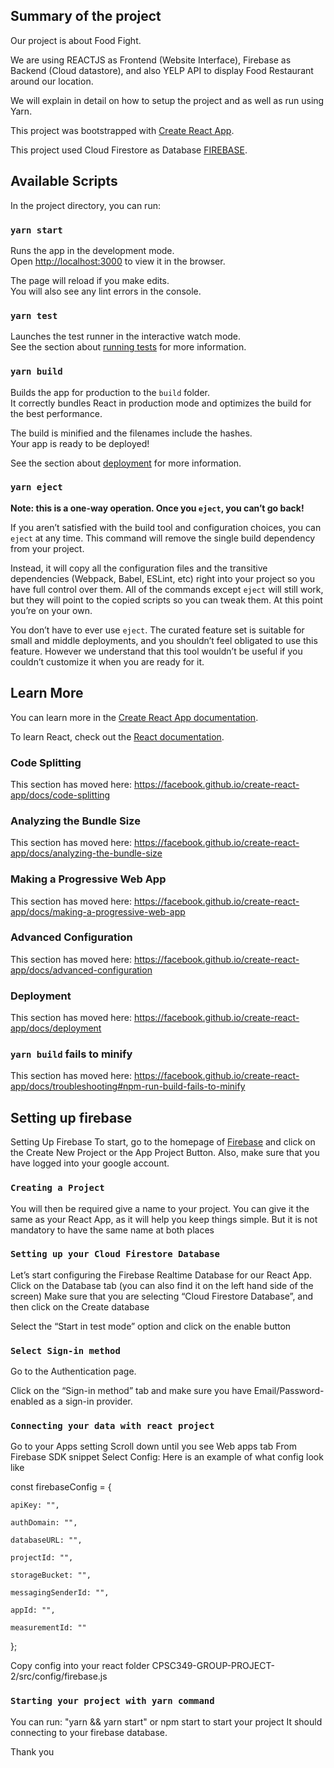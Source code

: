 ## Summary of the project
Our project is about Food Fight.

We are using REACTJS as Frontend (Website Interface), Firebase as Backend (Cloud datastore), and also YELP API to display Food Restaurant around our location.

We will explain in detail on how to setup the project and as well as run using Yarn.


This project was bootstrapped with [Create React App](https://github.com/facebook/create-react-app).

This project used Cloud Firestore as Database [FIREBASE](https://firebase.google.com/).

## Available Scripts

In the project directory, you can run:

### `yarn start`

Runs the app in the development mode.<br />
Open [http://localhost:3000](http://localhost:3000) to view it in the browser.

The page will reload if you make edits.<br />
You will also see any lint errors in the console.

### `yarn test`

Launches the test runner in the interactive watch mode.<br />
See the section about [running tests](https://facebook.github.io/create-react-app/docs/running-tests) for more information.

### `yarn build`

Builds the app for production to the `build` folder.<br />
It correctly bundles React in production mode and optimizes the build for the best performance.

The build is minified and the filenames include the hashes.<br />
Your app is ready to be deployed!

See the section about [deployment](https://facebook.github.io/create-react-app/docs/deployment) for more information.

### `yarn eject`

**Note: this is a one-way operation. Once you `eject`, you can’t go back!**

If you aren’t satisfied with the build tool and configuration choices, you can `eject` at any time. This command will remove the single build dependency from your project.

Instead, it will copy all the configuration files and the transitive dependencies (Webpack, Babel, ESLint, etc) right into your project so you have full control over them. All of the commands except `eject` will still work, but they will point to the copied scripts so you can tweak them. At this point you’re on your own.

You don’t have to ever use `eject`. The curated feature set is suitable for small and middle deployments, and you shouldn’t feel obligated to use this feature. However we understand that this tool wouldn’t be useful if you couldn’t customize it when you are ready for it.

## Learn More

You can learn more in the [Create React App documentation](https://facebook.github.io/create-react-app/docs/getting-started).

To learn React, check out the [React documentation](https://reactjs.org/).

### Code Splitting

This section has moved here: https://facebook.github.io/create-react-app/docs/code-splitting

### Analyzing the Bundle Size

This section has moved here: https://facebook.github.io/create-react-app/docs/analyzing-the-bundle-size

### Making a Progressive Web App

This section has moved here: https://facebook.github.io/create-react-app/docs/making-a-progressive-web-app

### Advanced Configuration

This section has moved here: https://facebook.github.io/create-react-app/docs/advanced-configuration

### Deployment

This section has moved here: https://facebook.github.io/create-react-app/docs/deployment

### `yarn build` fails to minify

This section has moved here: https://facebook.github.io/create-react-app/docs/troubleshooting#npm-run-build-fails-to-minify

## Setting up firebase
Setting Up Firebase
To start, go to the homepage of [Firebase](https://console.firebase.google.com/u/0/) and click on the Create New Project or the App Project Button. Also, make sure that you have logged into your google account.

### `Creating a Project` 
You will then be required give a name to your project. You can give it the same as your React App, as it will help you keep things simple. But it is not mandatory to have the same name at both places

### `Setting up your Cloud Firestore Database` 
Let’s start configuring the Firebase Realtime Database for our React App. Click on the Database tab (you can also find it on the left hand side of the screen) Make sure that you are selecting “Cloud Firestore Database”, and then click on the Create database 

Select the “Start in test mode” option and click on the enable button

### `Select Sign-in method` 
Go to the Authentication page.

Click on the “Sign-in method” tab and make sure you have Email/Password-enabled as a sign-in provider.

### `Connecting your data with react project` 
Go to your Apps setting
Scroll down until you see Web apps tab
From Firebase SDK snippet
Select Config: Here is an example of what config look like

const firebaseConfig = {

    apiKey: "",

    authDomain: "",

    databaseURL: "",

    projectId: "",

    storageBucket: "",

    messagingSenderId: "",

    appId: "",

    measurementId: ""
};

Copy config into your react folder
CPSC349-GROUP-PROJECT-2/src/config/firebase.js

### `Starting your project with yarn command` 
You can run: "yarn && yarn start" or npm start to start your project
It should connecting to your firebase database.

Thank you 
